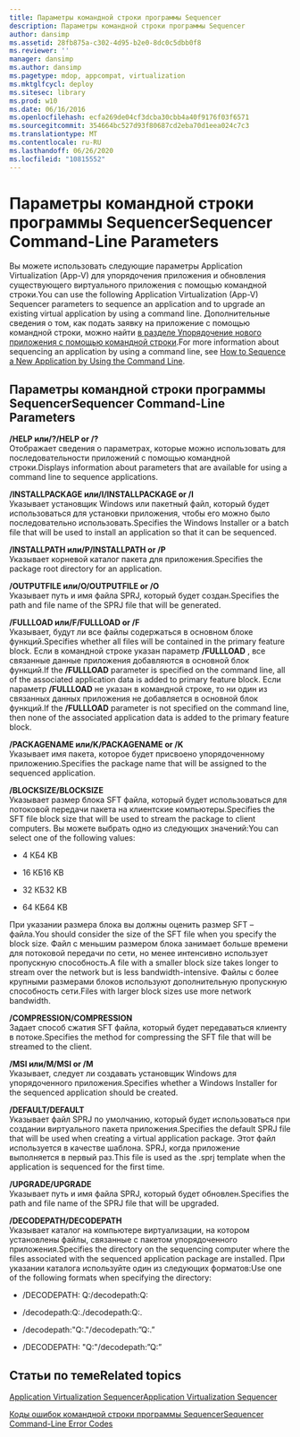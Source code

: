 ```yaml
---
title: Параметры командной строки программы Sequencer
description: Параметры командной строки программы Sequencer
author: dansimp
ms.assetid: 28fb875a-c302-4d95-b2e0-8dc0c5dbb0f8
ms.reviewer: ''
manager: dansimp
ms.author: dansimp
ms.pagetype: mdop, appcompat, virtualization
ms.mktglfcycl: deploy
ms.sitesec: library
ms.prod: w10
ms.date: 06/16/2016
ms.openlocfilehash: ecfa269de04cf3dcba30cbb4a40f9176f03f6571
ms.sourcegitcommit: 354664bc527d93f80687cd2eba70d1eea024c7c3
ms.translationtype: MT
ms.contentlocale: ru-RU
ms.lasthandoff: 06/26/2020
ms.locfileid: "10815552"
---
```

# <span data-ttu-id="4cb7c-103">Параметры командной строки программы Sequencer</span><span class="sxs-lookup"><span data-stu-id="4cb7c-103">Sequencer Command-Line Parameters</span></span>


<span data-ttu-id="4cb7c-104">Вы можете использовать следующие параметры Application Virtualization (App-V) для упорядочения приложения и обновления существующего виртуального приложения с помощью командной строки.</span><span class="sxs-lookup"><span data-stu-id="4cb7c-104">You can use the following Application Virtualization (App-V) Sequencer parameters to sequence an application and to upgrade an existing virtual application by using a command line.</span></span> <span data-ttu-id="4cb7c-105">Дополнительные сведения о том, как подать заявку на приложение с помощью командной строки, можно найти [в разделе Упорядочение нового приложения с помощью командной строки](how-to-sequence-a-new-application-by-using-the-command-line.md).</span><span class="sxs-lookup"><span data-stu-id="4cb7c-105">For more information about sequencing an application by using a command line, see [How to Sequence a New Application by Using the Command Line](how-to-sequence-a-new-application-by-using-the-command-line.md).</span></span>

## <span data-ttu-id="4cb7c-106">Параметры командной строки программы Sequencer</span><span class="sxs-lookup"><span data-stu-id="4cb7c-106">Sequencer Command-Line Parameters</span></span>


<a href="" id="-help-or---"></a>**<span data-ttu-id="4cb7c-107">/HELP или/?</span><span class="sxs-lookup"><span data-stu-id="4cb7c-107">/HELP or /?</span></span>**  
<span data-ttu-id="4cb7c-108">Отображает сведения о параметрах, которые можно использовать для последовательности приложений с помощью командной строки.</span><span class="sxs-lookup"><span data-stu-id="4cb7c-108">Displays information about parameters that are available for using a command line to sequence applications.</span></span>

<a href="" id="-installpackage-or--i"></a>**<span data-ttu-id="4cb7c-109">/INSTALLPACKAGE или/I</span><span class="sxs-lookup"><span data-stu-id="4cb7c-109">/INSTALLPACKAGE or /I</span></span>**  
<span data-ttu-id="4cb7c-110">Указывает установщик Windows или пакетный файл, который будет использоваться для установки приложения, чтобы его можно было последовательно использовать.</span><span class="sxs-lookup"><span data-stu-id="4cb7c-110">Specifies the Windows Installer or a batch file that will be used to install an application so that it can be sequenced.</span></span>

<a href="" id="-installpath-or--p"></a>**<span data-ttu-id="4cb7c-111">/INSTALLPATH или/P</span><span class="sxs-lookup"><span data-stu-id="4cb7c-111">/INSTALLPATH or /P</span></span>**  
<span data-ttu-id="4cb7c-112">Указывает корневой каталог пакета для приложения.</span><span class="sxs-lookup"><span data-stu-id="4cb7c-112">Specifies the package root directory for an application.</span></span>

<a href="" id="-outputfile-or--o"></a>**<span data-ttu-id="4cb7c-113">/OUTPUTFILE или/O</span><span class="sxs-lookup"><span data-stu-id="4cb7c-113">/OUTPUTFILE or /O</span></span>**  
<span data-ttu-id="4cb7c-114">Указывает путь и имя файла SPRJ, который будет создан.</span><span class="sxs-lookup"><span data-stu-id="4cb7c-114">Specifies the path and file name of the SPRJ file that will be generated.</span></span>

<a href="" id="-fullload-or--f"></a>**<span data-ttu-id="4cb7c-115">/FULLLOAD или/F</span><span class="sxs-lookup"><span data-stu-id="4cb7c-115">/FULLLOAD or /F</span></span>**  
<span data-ttu-id="4cb7c-116">Указывает, будут ли все файлы содержаться в основном блоке функций.</span><span class="sxs-lookup"><span data-stu-id="4cb7c-116">Specifies whether all files will be contained in the primary feature block.</span></span> <span data-ttu-id="4cb7c-117">Если в командной строке указан параметр **/FULLLOAD** , все связанные данные приложения добавляются в основной блок функций.</span><span class="sxs-lookup"><span data-stu-id="4cb7c-117">If the **/FULLLOAD** parameter is specified on the command line, all of the associated application data is added to primary feature block.</span></span> <span data-ttu-id="4cb7c-118">Если параметр **/FULLLOAD** не указан в командной строке, то ни один из связанных данных приложения не добавляется в основной блок функций.</span><span class="sxs-lookup"><span data-stu-id="4cb7c-118">If the **/FULLLOAD** parameter is not specified on the command line, then none of the associated application data is added to the primary feature block.</span></span>

<a href="" id="-packagename-or--k"></a>**<span data-ttu-id="4cb7c-119">/PACKAGENAME или/K</span><span class="sxs-lookup"><span data-stu-id="4cb7c-119">/PACKAGENAME or /K</span></span>**  
<span data-ttu-id="4cb7c-120">Указывает имя пакета, которое будет присвоено упорядоченному приложению.</span><span class="sxs-lookup"><span data-stu-id="4cb7c-120">Specifies the package name that will be assigned to the sequenced application.</span></span>

<a href="" id="-blocksize"></a>**<span data-ttu-id="4cb7c-121">/BLOCKSIZE</span><span class="sxs-lookup"><span data-stu-id="4cb7c-121">/BLOCKSIZE</span></span>**  
<span data-ttu-id="4cb7c-122">Указывает размер блока SFT файла, который будет использоваться для потоковой передачи пакета на клиентские компьютеры.</span><span class="sxs-lookup"><span data-stu-id="4cb7c-122">Specifies the SFT file block size that will be used to stream the package to client computers.</span></span> <span data-ttu-id="4cb7c-123">Вы можете выбрать одно из следующих значений:</span><span class="sxs-lookup"><span data-stu-id="4cb7c-123">You can select one of the following values:</span></span>

-   <span data-ttu-id="4cb7c-124">4 КБ</span><span class="sxs-lookup"><span data-stu-id="4cb7c-124">4 KB</span></span>

-   <span data-ttu-id="4cb7c-125">16 КБ</span><span class="sxs-lookup"><span data-stu-id="4cb7c-125">16 KB</span></span>

-   <span data-ttu-id="4cb7c-126">32 КБ</span><span class="sxs-lookup"><span data-stu-id="4cb7c-126">32 KB</span></span>

-   <span data-ttu-id="4cb7c-127">64 КБ</span><span class="sxs-lookup"><span data-stu-id="4cb7c-127">64 KB</span></span>

<span data-ttu-id="4cb7c-128">При указании размера блока вы должны оценить размер SFT – файла.</span><span class="sxs-lookup"><span data-stu-id="4cb7c-128">You should consider the size of the SFT file when you specify the block size.</span></span> <span data-ttu-id="4cb7c-129">Файл с меньшим размером блока занимает больше времени для потоковой передачи по сети, но менее интенсивно использует пропускную способность.</span><span class="sxs-lookup"><span data-stu-id="4cb7c-129">A file with a smaller block size takes longer to stream over the network but is less bandwidth-intensive.</span></span> <span data-ttu-id="4cb7c-130">Файлы с более крупными размерами блоков используют дополнительную пропускную способность сети.</span><span class="sxs-lookup"><span data-stu-id="4cb7c-130">Files with larger block sizes use more network bandwidth.</span></span>

<a href="" id="-compression"></a>**<span data-ttu-id="4cb7c-131">/COMPRESSION</span><span class="sxs-lookup"><span data-stu-id="4cb7c-131">/COMPRESSION</span></span>**  
<span data-ttu-id="4cb7c-132">Задает способ сжатия SFT файла, который будет передаваться клиенту в потоке.</span><span class="sxs-lookup"><span data-stu-id="4cb7c-132">Specifies the method for compressing the SFT file that will be streamed to the client.</span></span>

<a href="" id="-msi-or--m"></a>**<span data-ttu-id="4cb7c-133">/MSI или/M</span><span class="sxs-lookup"><span data-stu-id="4cb7c-133">/MSI or /M</span></span>**  
<span data-ttu-id="4cb7c-134">Указывает, следует ли создавать установщик Windows для упорядоченного приложения.</span><span class="sxs-lookup"><span data-stu-id="4cb7c-134">Specifies whether a Windows Installer for the sequenced application should be created.</span></span>

<a href="" id="-default"></a>**<span data-ttu-id="4cb7c-135">/DEFAULT</span><span class="sxs-lookup"><span data-stu-id="4cb7c-135">/DEFAULT</span></span>**  
<span data-ttu-id="4cb7c-136">Указывает файл SPRJ по умолчанию, который будет использоваться при создании виртуального пакета приложения.</span><span class="sxs-lookup"><span data-stu-id="4cb7c-136">Specifies the default SPRJ file that will be used when creating a virtual application package.</span></span> <span data-ttu-id="4cb7c-137">Этот файл используется в качестве шаблона. SPRJ, когда приложение выполняется в первый раз.</span><span class="sxs-lookup"><span data-stu-id="4cb7c-137">This file is used as the .sprj template when the application is sequenced for the first time.</span></span>

<a href="" id="-upgrade"></a>**<span data-ttu-id="4cb7c-138">/UPGRADE</span><span class="sxs-lookup"><span data-stu-id="4cb7c-138">/UPGRADE</span></span>**  
<span data-ttu-id="4cb7c-139">Указывает путь и имя файла SPRJ, который будет обновлен.</span><span class="sxs-lookup"><span data-stu-id="4cb7c-139">Specifies the path and file name of the SPRJ file that will be upgraded.</span></span>

<a href="" id="-decodepath"></a>**<span data-ttu-id="4cb7c-140">/DECODEPATH</span><span class="sxs-lookup"><span data-stu-id="4cb7c-140">/DECODEPATH</span></span>**  
<span data-ttu-id="4cb7c-141">Указывает каталог на компьютере виртуализации, на котором установлены файлы, связанные с пакетом упорядоченного приложения.</span><span class="sxs-lookup"><span data-stu-id="4cb7c-141">Specifies the directory on the sequencing computer where the files associated with the sequenced application package are installed.</span></span> <span data-ttu-id="4cb7c-142">При указании каталога используйте один из следующих форматов:</span><span class="sxs-lookup"><span data-stu-id="4cb7c-142">Use one of the following formats when specifying the directory:</span></span>

-   <span data-ttu-id="4cb7c-143">/DECODEPATH: Q:</span><span class="sxs-lookup"><span data-stu-id="4cb7c-143">/decodepath:Q:</span></span>

-   <span data-ttu-id="4cb7c-144">/decodepath:Q:.</span><span class="sxs-lookup"><span data-stu-id="4cb7c-144">/decodepath:Q:.</span></span>

-   <span data-ttu-id="4cb7c-145">/decodepath:"Q:."</span><span class="sxs-lookup"><span data-stu-id="4cb7c-145">/decodepath:”Q:.”</span></span>

-   <span data-ttu-id="4cb7c-146">/DECODEPATH: "Q:"</span><span class="sxs-lookup"><span data-stu-id="4cb7c-146">/decodepath:”Q:”</span></span>

## <span data-ttu-id="4cb7c-147">Статьи по теме</span><span class="sxs-lookup"><span data-stu-id="4cb7c-147">Related topics</span></span>


[<span data-ttu-id="4cb7c-148">Application Virtualization Sequencer</span><span class="sxs-lookup"><span data-stu-id="4cb7c-148">Application Virtualization Sequencer</span></span>](application-virtualization-sequencer.md)

[<span data-ttu-id="4cb7c-149">Коды ошибок командной строки программы Sequencer</span><span class="sxs-lookup"><span data-stu-id="4cb7c-149">Sequencer Command-Line Error Codes</span></span>](sequencer-command-line-error-codes.md)

 

 





